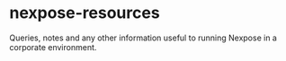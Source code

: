 # nexpose-resources
Queries, notes and any other information useful to running Nexpose in a corporate environment.
